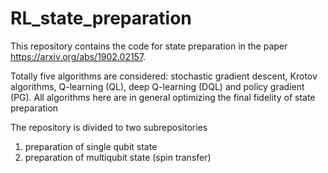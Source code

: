 # RL_state_preparation

This repository contains the code for state preparation in the paper https://arxiv.org/abs/1902.02157.

Totally five algorithms are considered: stochastic gradient descent, Krotov algorithms, Q-learning (QL), deep Q-learning (DQL) and policy gradient (PG). All algorithms here are in general optimizing the final fidelity of state preparation

The repository is divided to two subrepositories
1. preparation of single qubit state
2. preparation of multiqubit state (spin transfer)






